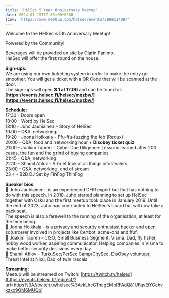 ```yaml
---
title: 'HelSec 5 Year Anniversary Meetup'
date: 2024-01-19T17:30:00+0200
link: 'https://www.meetup.com/helsec/events/296811498/'
---
```


Welcome to the HelSec\`s 5th Anniversary Meetup!

 Powered by the Community!

 Beverages will be provided on site by Olarin Panimo.  
HelSec will offer the first round on the house.

 **Sign-ups:**  
We are using our own ticketing system in order to make the entry go smoother. You will get a ticket with a QR Code that will be scanned at the door.  
The sign-ups will open **3.1 at 17:00** and can be found at:  
**[<https://events.helsec.fi/helsec/mqzbw/](https://events.helsec.fi/helsec/mqzbw/>)**[ ](<https://events.helsec.fi/helsec/mqzbw/>)

 **Schedule:**  
17:30 - Doors open  
18:00 - Word by HelSec  
18:10 - Juho Jauhiainen - Story of HelSec  
19:00 - Q&A, networking  
19:20 - Joona Hoikkala - Ffu-ffu-fuzzing fhe feb (Redux)  
20:00 - Q&A, food and networking hour + **Disobey ticket quiz**  
21:00 - Joakim Tauren - Cyber Due Diligence: Lessons learned after 200 cases, the fun and the grind of buying companies  
21:45 - Q&A, networking  
22:10 - Shamil Afilov - A brief look at all things infostealers  
23:00 - Q&A, networking, end of stream  
23-> - B2B DJ Set by FinFog ThinFog

 **Speaker bios:**  
🔷 Juho Jauhiainen - is an experienced DFIR expert but that has nothing to do with this speech. In 2018, Juho started planning to set up HelSec together with Osku and the first meetup took place in January 2019. Until the end of 2023, Juho has contributed to HelSec's board but will now take a back seat.  
The speech is also a farewell to the running of the organisation, at least for the time being.  
🔷 Joona Hoikkala - is a privacy and security enthusiast hacker and open so(u)rcerer involved in projects like Certbot, acme-dns and ffuf.  
🔷 Joakim Tauren - CISO, Small Business Segment, Visma. Dad, fly fisher, hobby wood worker, aspiring communicator. Helping companies in Visma to make better security decisions every day.  
🔷 Shamil Afilov - TurkuSec/PerSec Camp/CitySec, DisObey volunteer, Threat Intel at Nixu, Dad of twin rascals

 **Streaming:**  
Meetup will be streamed on Twitch: [<https://twitch.tv/helsec](https://events.helsec.fi/redirect/?url=https%3A//twitch.tv/helsec%3AvkLheGTncgEMoRFAdQ81UFqvEiYGehvkzxo9QM6MUQo>)

 